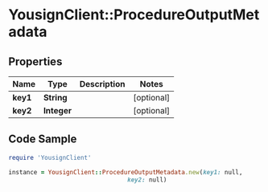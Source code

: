 # YousignClient::ProcedureOutputMetadata

## Properties

Name | Type | Description | Notes
------------ | ------------- | ------------- | -------------
**key1** | **String** |  | [optional] 
**key2** | **Integer** |  | [optional] 

## Code Sample

```ruby
require 'YousignClient'

instance = YousignClient::ProcedureOutputMetadata.new(key1: null,
                                 key2: null)
```


